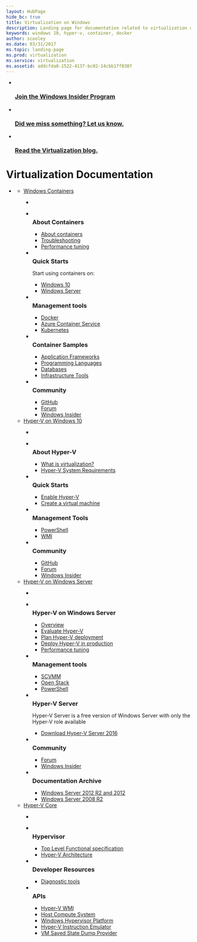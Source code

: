 ```yaml
---
layout: HubPage
hide_bc: true
title: Virtualization on Windows
description: Landing page for documentation related to virtualization on Windows
keywords: windows 10, hyper-v, container, docker
author: scooley
ms.date: 03/31/2017
ms.topic: landing-page
ms.prod: virtualization
ms.service: virtualization
ms.assetid: addcfda8-1522-4137-bc02-14cbb1ff838f
---
```


<div id="main" class="v2">
    <div class="container">
      <ul class="cardsY panelContent featuredContent">
          <li>
              <a href="https://insider.windows.com/">
                  <div class="cardSize">
                      <div class="cardPadding">
                          <div class="card">
                              <div class="cardImageOuter">
                                  <div class="cardImage">
                                      <img src="/media/hubs/virtualization/i_insider.svg" alt="" />
                                  </div>
                              </div>
                              <div class="cardText">
                                  <h3>Join the Windows Insider Program</h3>
                              </div>
                          </div>
                      </div>
                  </div>
              </a>
          </li>
          <li>
              <a href="https://github.com/Microsoft/Virtualization-Documentation/issues">
                  <div class="cardSize">
                      <div class="cardPadding">
                          <div class="card">
                              <div class="cardImageOuter">
                                  <div class="cardImage">
                                      <img src="/media/common/i_feedback.svg" alt="" />
                                  </div>
                              </div>
                              <div class="cardText">
                                  <h3>Did we miss something?  Let us know.</h3>
                              </div>
                          </div>
                      </div>
                  </div>
              </a>
          </li>
          <li>
              <a href="https://blogs.technet.microsoft.com/virtualization/ ">
                  <div class="cardSize">
                      <div class="cardPadding">
                          <div class="card">
                              <div class="cardImageOuter">
                                  <div class="cardImage">
                                      <img src="/media/common/i_blog.svg" alt="" />
                                  </div>
                              </div>
                              <div class="cardText">
                                  <h3>Read the Virtualization blog.</h3>
                              </div>
                          </div>
                      </div>
                  </div>
              </a>
          </li>
      </ul>
        <h1>Virtualization Documentation</h1>
        <ul class="pivots">
            <li>
                <a data-default="true" href="#main"></a>
                <ul id="main">
                    <li>
                        <a href="#containers">Windows Containers</a>
                        <ul id="containers" class="cardsW">
                            <li class="fullSpan">
                                <div class="container intro">
                                    <p></p>
                                </div>
                            </li>
                            <li>
                                <div class="cardSize">
                                    <div class="cardPadding">
                                        <div class="card">
                                            <div class="cardImageOuter">
                                                <div class="cardImage bgdAccent1">
                                                    <img src="/media/hubs/virtualization/virtualization-containers-about.svg" alt="" />
                                                </div>
                                            </div>
                                            <div class="cardText">
                                                <h3 style="margin: 8px 0 2px 0;">About Containers</h3>
                                                <ul>
                                                    <li><a href="/virtualization/windowscontainers/about/">About containers</a></li>
                                                    <li><a href="/virtualization/windowscontainers/troubleshooting">Troubleshooting</a></li>
                                                    <li><a href="/windows-server/administration/performance-tuning/role/windows-server-container/">Performance tuning</a></li>
                                                </ul>
                                            </div>
                                        </div>
                                    </div>
                                </div>
                            </li>
                            <li>
                                <div class="cardSize">
                                    <div class="cardPadding">
                                        <div class="card">
                                            <div class="cardImageOuter">
                                                <div class="cardImage bgdAccent1">
                                                    <img src="/media/hubs/virtualization/virtualization-containers-quick-start.svg" alt="" />
                                                </div>
                                            </div>
                                            <div class="cardText">
                                                <h3 style="margin: 8px 0 2px 0;">Quick Starts</h3>
                                                <p>Start using containers on:</p>
                                                <ul>
                                                    <li><a href="/virtualization/windowscontainers/quick-start/quick-start-windows-10">Windows 10</a></li>
                                                    <li><a href="/virtualization/windowscontainers/quick-start/quick-start-windows-server">Windows Server</a></li>
                                                </ul>
                                            </div>
                                        </div>
                                    </div>
                                </div>
                            </li>
                            <li>
                                <div class="cardSize">
                                    <div class="cardPadding">
                                        <div class="card">
                                            <div class="cardImageOuter">
                                                <div class="cardImage bgdAccent1">
                                                    <img src="/media/hubs/virtualization/virtualization-containers-management-tools.svg" alt="" />
                                                </div>
                                            </div>
                                            <div class="cardText">
                                                <h3 style="margin: 8px 0 2px 0;">Management tools</h3>
                                                <ul>
                                                    <li><a href="https://www.docker.com/docker-windows">Docker</a></li>
                                                    <li><a href="https://azure.microsoft.com/en-us/services/container-service/">Azure Container Service</a></li>
                                                    <li><a href="https://kubernetes.io/">Kubernetes</a></li>
                                                </ul>
                                            </div>
                                        </div>
                                    </div>
                                </div>
                            </li>
                            <li>
                                <div class="cardSize">
                                    <div class="cardPadding">
                                        <div class="card">
                                            <div class="cardImageOuter">
                                                <div class="cardImage bgdAccent1">
                                                    <img src="/media/hubs/virtualization/virtualization-containers-samples.svg" alt="" />
                                                </div>
                                            </div>
                                            <div class="cardText">
                                                <h3 style="margin: 8px 0 2px 0;">Container Samples</h3>
                                                <ul>
                                                    <li><a href="/virtualization/windowscontainers/samples#Application-Frameworks">Application Frameworks</a></li>
                                                    <li><a href="/virtualization/windowscontainers/samples#programing-languages">Programming Languages</a></li>
                                                    <li><a href="/virtualization/windowscontainers/samples#databases">Databases</a></li>
                                                    <li><a href="/virtualization/windowscontainers/samples#infrastructure-and-ci-tools">Infrastructure Tools</a></li>
                                                </ul>
                                            </div>
                                        </div>
                                    </div>
                                </div>
                            </li>
                            <li>
                                <div class="cardSize">
                                    <div class="cardPadding">
                                        <div class="card">
                                            <div class="cardImageOuter">
                                                <div class="cardImage bgdAccent1">
                                                    <img src="/media/hubs/virtualization/virtualization-containers-community.svg" alt="" />
                                                </div>
                                            </div>
                                            <div class="cardText">
                                                <h3 style="margin: 8px 0 2px 0;">Community</h3>
                                                <ul>
                                                    <li><a href="https://github.com/Microsoft/Virtualization-Documentation">GitHub</a></li>
                                                    <li><a href="https://social.msdn.microsoft.com/Forums/en-US/home?forum=windowscontainers">Forum</a></li>
                                                    <li><a href="https://insider.windows.com/">Windows Insider</a></li>
                                                </ul>
                                            </div>
                                        </div>
                                    </div>
                                </div>
                            </li>
                        </ul>
                    </li>
                    <li>
                        <a href="#windows">Hyper-V on Windows 10</a>
                        <ul id="windows" class="cardsW">
                            <li class="fullSpan">
                                <div class="container intro">
                                    <p></p>
                                </div>
                            </li>
                            <li>
                                <div class="cardSize">
                                    <div class="cardPadding">
                                        <div class="card">
                                            <div class="cardImageOuter">
                                                <div class="cardImage bgdAccent1">
                                                    <img src="/media/hubs/virtualization/virtualization-windows-about-hyperv.svg" alt="" />
                                                </div>
                                            </div>
                                            <div class="cardText">
                                                <h3 style="margin: 8px 0 2px 0;">About Hyper-V</h3>
                                                <ul>
                                                    <li><a href="/virtualization/hyper-v-on-windows/about/">What is virtualization?</a></li>
                                                    <li><a href="/virtualization/hyper-v-on-windows/reference/hyper-v-requirements">Hyper-V System Requirements</a></li>
                                                </ul>
                                            </div>
                                        </div>
                                    </div>
                                </div>
                            </li>
                            <li>
                                <div class="cardSize">
                                    <div class="cardPadding">
                                        <div class="card">
                                            <div class="cardImageOuter">
                                                <div class="cardImage bgdAccent1">
                                                    <img src="/media/hubs/virtualization/virtualization-windows-quick-starts.svg" alt="" />
                                                </div>
                                            </div>
                                            <div class="cardText">
                                                <h3 style="margin: 8px 0 2px 0;">Quick Starts</h3>
                                                <ul>
                                                    <li><a href="/virtualization/hyper-v-on-windows/quick-start/enable-hyper-v">Enable Hyper-V</a></li>
                                                    <li><a href="/virtualization/hyper-v-on-windows/quick-start/quick-create-virtual-machine">Create a virtual machine</a></li>
                                                </ul>
                                            </div>
                                        </div>
                                    </div>
                                </div>
                            </li>
                            <li>
                                <div class="cardSize">
                                    <div class="cardPadding">
                                        <div class="card">
                                            <div class="cardImageOuter">
                                                <div class="cardImage bgdAccent1">
                                                    <img src="/media/hubs/virtualization/virtualization-windows-management-tools.svg" alt="" />
                                                </div>
                                            </div>
                                            <div class="cardText">
                                                <h3 style="margin: 8px 0 2px 0;">Management Tools</h3>
                                                <ul>
                                                    <li><a href="https://technet.microsoft.com/library/hh848559.aspx">PowerShell</a></li>
                                                    <li><a href="https://msdn.microsoft.com/library/hh850319.aspx">WMI</a></li>
                                                </ul>
                                            </div>
                                        </div>
                                    </div>
                                </div>
                            </li>
                            <li>
                                <div class="cardSize">
                                    <div class="cardPadding">
                                        <div class="card">
                                            <div class="cardImageOuter">
                                                <div class="cardImage bgdAccent1">
                                                    <img src="/media/hubs/virtualization/virtualization-windows-community.svg" alt="" />
                                                </div>
                                            </div>
                                            <div class="cardText">
                                                <h3 style="margin: 8px 0 2px 0;">Community</h3>
                                                <ul>
                                                    <li><a href="https://github.com/Microsoft/Virtualization-Documentation/">GitHub</a></li>
                                                    <li><a href="https://social.technet.microsoft.com/Forums/windowsserver/home?forum=winserverhyperv">Forum</a></li>
                                                    <li><a href="https://insider.windows.com/">Windows Insider</a></li>
                                                </ul>
                                            </div>
                                        </div>
                                    </div>
                                </div>
                            </li>
                        </ul>
                    </li>
                    <li>
                        <a href="#server">Hyper-V on Windows Server</a>
                        <ul id="server" class="cardsW">
                            <li class="fullSpan">
                                <div class="container intro">
                                    <p></p>
                                </div>
                            </li>
                            <li>
                                <div class="cardSize">
                                    <div class="cardPadding">
                                        <div class="card">
                                            <div class="cardImageOuter">
                                                <div class="cardImage bgdAccent1">
                                                    <img src="/media/hubs/virtualization/virtualization-hperv-server-windows-server.svg" alt="" />
                                                </div>
                                            </div>
                                            <div class="cardText">
                                                <h3 style="margin: 8px 0 2px 0;">Hyper-V on Windows Server</h3>
                                                <ul>
                                                    <li><a href="/windows-server/virtualization/virtualization">Overview</a></li>
                                                    <li><a href="/windows-server/virtualization/hyper-v/get-started/get-started-with-hyper-v-on-windows">Evaluate Hyper-V</a></li>
                                                    <li><a href="/windows-server/virtualization/hyper-v/plan/plan-hyper-v-on-windows-server">Plan Hyper-V deployment</a></li>
                                                    <li><a href="/windows-server/virtualization/hyper-v/deploy/deploy-hyper-v-on-windows-server">Deploy Hyper-V in production</a></li>
                                                    <li><a href="/windows-server/administration/performance-tuning/role/hyper-v-server/">Performance tuning</a></li>
                                                </ul>
                                            </div>
                                        </div>
                                    </div>
                                </div>
                            </li>
                            <li>
                                <div class="cardSize">
                                    <div class="cardPadding">
                                        <div class="card">
                                            <div class="cardImageOuter">
                                                <div class="cardImage bgdAccent1">
                                                    <img src="/media/hubs/virtualization/virtualization-hperv-server-management-tools.svg" alt="" />
                                                </div>
                                            </div>
                                            <div class="cardText">
                                                <h3 style="margin: 8px 0 2px 0;">Management tools</h3>
                                                <ul>
                                                    <li><a href="https://technet.microsoft.com/en-us/library/gg610610(v=sc.12).aspx">SCVMM</a></li>
                                                    <li><a href="https://www.openstack.org/">Open Stack</a></li>
                                                    <li><a href="https://technet.microsoft.com/library/hh848559.aspx">PowerShell</a></li>
                                                </ul>
                                            </div>
                                        </div>
                                    </div>
                                </div>
                            </li>
                            <li>
                                <div class="cardSize">
                                    <div class="cardPadding">
                                        <div class="card">
                                            <div class="cardImageOuter">
                                                <div class="cardImage bgdAccent1">
                                                    <img src="/media/hubs/virtualization/virtualization-hperv-server-hperv.svg" alt="" />
                                                </div>
                                            </div>
                                            <div class="cardText">
                                                <h3 style="margin: 8px 0 2px 0;">Hyper-V Server</h3>
                                                <p>Hyper-V Server is a free version of Windows Server with only the Hyper-V role available</p>
                                                <ul>
                                                    <li><a href="https://www.microsoft.com/evalcenter/evaluate-hyper-v-server-2016">Download Hyper-V Server 2016</a></li>
                                                </ul>
                                            </div>
                                        </div>
                                    </div>
                                </div>
                            </li>
                            <li>
                                <div class="cardSize">
                                    <div class="cardPadding">
                                        <div class="card">
                                            <div class="cardImageOuter">
                                                <div class="cardImage bgdAccent1">
                                                    <img src="/media/hubs/virtualization/virtualization-hperv-server-community.svg" alt="" />
                                                </div>
                                            </div>
                                            <div class="cardText">
                                                <h3 style="margin: 8px 0 2px 0;">Community</h3>
                                                <ul>
                                                    <li><a href="https://social.msdn.microsoft.com/Forums/en-US/home?forum=windowscontainers">Forum</a></li>
                                                    <li><a href="https://insider.windows.com/">Windows Insider</a></li>
                                                </ul>
                                            </div>
                                        </div>
                                    </div>
                                </div>
                            </li>
                            <li>
                                <div class="cardSize">
                                    <div class="cardPadding">
                                        <div class="card">
                                            <div class="cardImageOuter">
                                                <div class="cardImage bgdAccent1">
                                                    <img src="/media/hubs/virtualization/virtualization-hperv-server-doc-archive.svg" alt="" />
                                                </div>
                                            </div>
                                            <div class="cardText">
                                                <h3 style="margin: 8px 0 2px 0;">Documentation Archive</h3>
                                                <ul>
                                                    <li><a href="https://technet.microsoft.com/library/mt169373.aspx">Windows Server 2012 R2 and 2012</a></li>
                                                    <li><a href="https://technet.microsoft.com/library/cc753637.aspx">Windows Server 2008 R2</a></li>
                                                </ul>
                                            </div>
                                        </div>
                                    </div>
                                </div>
                            </li>
                        </ul>
                    </li>
                    <li>
                        <a href="#core">Hyper-V Core</a>
                        <ul id="core" class="cardsW">
                            <li class="fullSpan">
                                <div class="container intro">
                                    <p></p>
                                </div>
                            </li>
                            <li>
                                <div class="cardSize">
                                    <div class="cardPadding">
                                        <div class="card">
                                            <div class="cardImageOuter">
                                                <div class="cardImage bgdAccent1">
                                                    <img src="/media/hubs/virtualization/virtualization-hyperv-hypervisor.svg" alt="" />
                                                </div>
                                            </div>
                                            <div class="cardText">
                                                <h3 style="margin: 8px 0 2px 0;">Hypervisor</h3>
                                                <ul>
                                                    <li><a href="/virtualization/hyper-v-on-windows/reference/tlfs">Top Level Functional specification</a></li>
                                                    <li><a href="/virtualization/hyper-v-on-windows/reference/hyper-v-architecture">Hyper-V Architecture</a></li>
                                                </ul>
                                            </div>
                                        </div>
                                    </div>
                                </div>
                            </li>
                            <li>
                                <div class="cardSize">
                                    <div class="cardPadding">
                                        <div class="card">
                                            <div class="cardImageOuter">
                                                <div class="cardImage bgdAccent1">
                                                    <img src="/media/hubs/virtualization/virtualization-hyperv-developer-resources.svg" alt="" />
                                                </div>
                                            </div>
                                            <div class="cardText">
                                                <h3 style="margin: 8px 0 2px 0;">Developer Resources</h3>
                                                <ul>
                                                    <li><a href="https://developer.microsoft.com/windows/desktop/test-deploy/instrument">Diagnostic tools</a></li>
                                                </ul>
                                            </div>
                                        </div>
                                    </div>
                                </div>
                            </li>
                            <li>
                                <div class="cardSize">
                                    <div class="cardPadding">
                                        <div class="card">
                                            <div class="cardImageOuter">
                                                <div class="cardImage bgdAccent1">
                                                    <img src="/media/hubs/virtualization/virtualization-hyperv-api.svg" alt="" />
                                                </div>
                                            </div>
                                            <div class="cardText">
                                                <h3 style="margin: 8px 0 2px 0;">APIs</h3>
                                                <ul>
                                                    <li><a href="https://msdn.microsoft.com/library/hh850319.aspx">Hyper-V WMI</a></li>
                                                    <li><a
                                                    href="/virtualization/api/hcs/Overview">Host Compute System</a></li>
                                                    <li><a
                                                     href="/virtualization/api/index">Windows Hypervisor Platform</a></li>
                                                    <li><a href="/virtualization/api/hypervisor-instruction-emulator/hypervisor-instruction-emulator">Hyper-V Instruction Emulator</a></li>
                                                    <li><a href="/virtualization/api/vm-dump-provider/vm-dump-provider">VM Saved State Dump Provider</a></li>
                                                </ul>
                                            </div>
                                        </div>
                                    </div>
                                </div>
                            </li>
                        </ul>
                    </li>
                </ul>
            </li>
        </ul>
    </div>
</div>

